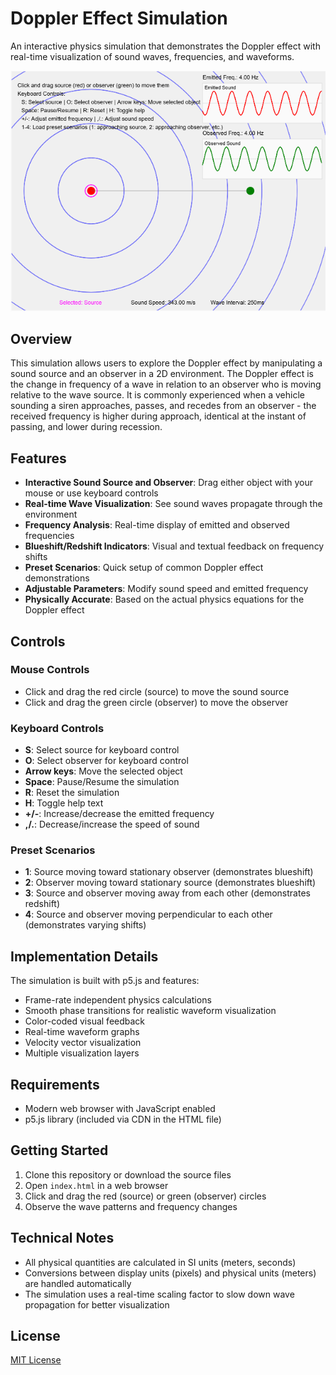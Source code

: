 # Doppler Effect Simulation

An interactive physics simulation that demonstrates the Doppler effect with real-time visualization of sound waves, frequencies, and waveforms.

![Doppler Effect Simulation Screenshot](simulation-screenshot.png)

## Overview

This simulation allows users to explore the Doppler effect by manipulating a sound source and an observer in a 2D environment. The Doppler effect is the change in frequency of a wave in relation to an observer who is moving relative to the wave source. It is commonly experienced when a vehicle sounding a siren approaches, passes, and recedes from an observer - the received frequency is higher during approach, identical at the instant of passing, and lower during recession.

## Features

- **Interactive Sound Source and Observer**: Drag either object with your mouse or use keyboard controls
- **Real-time Wave Visualization**: See sound waves propagate through the environment
- **Frequency Analysis**: Real-time display of emitted and observed frequencies
- **Blueshift/Redshift Indicators**: Visual and textual feedback on frequency shifts
- **Preset Scenarios**: Quick setup of common Doppler effect demonstrations
- **Adjustable Parameters**: Modify sound speed and emitted frequency
- **Physically Accurate**: Based on the actual physics equations for the Doppler effect

## Controls

### Mouse Controls
- Click and drag the red circle (source) to move the sound source
- Click and drag the green circle (observer) to move the observer

### Keyboard Controls
- **S**: Select source for keyboard control
- **O**: Select observer for keyboard control
- **Arrow keys**: Move the selected object
- **Space**: Pause/Resume the simulation
- **R**: Reset the simulation
- **H**: Toggle help text
- **+/-**: Increase/decrease the emitted frequency
- **,/.**: Decrease/increase the speed of sound

### Preset Scenarios
- **1**: Source moving toward stationary observer (demonstrates blueshift)
- **2**: Observer moving toward stationary source (demonstrates blueshift)
- **3**: Source and observer moving away from each other (demonstrates redshift)
- **4**: Source and observer moving perpendicular to each other (demonstrates varying shifts)

## Implementation Details

The simulation is built with p5.js and features:

- Frame-rate independent physics calculations
- Smooth phase transitions for realistic waveform visualization
- Color-coded visual feedback
- Real-time waveform graphs
- Velocity vector visualization
- Multiple visualization layers

## Requirements

- Modern web browser with JavaScript enabled
- p5.js library (included via CDN in the HTML file)

## Getting Started

1. Clone this repository or download the source files
2. Open `index.html` in a web browser
3. Click and drag the red (source) or green (observer) circles
4. Observe the wave patterns and frequency changes

## Technical Notes

- All physical quantities are calculated in SI units (meters, seconds)
- Conversions between display units (pixels) and physical units (meters) are handled automatically
- The simulation uses a real-time scaling factor to slow down wave propagation for better visualization

## License

[MIT License](LICENSE.md)
